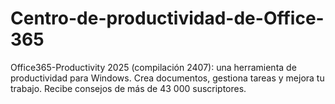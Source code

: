 # Centro-de-productividad-de-Office-365
Office365-Productivity 2025 (compilación 2407): una herramienta de productividad para Windows. Crea documentos, gestiona tareas y mejora tu trabajo. Recibe consejos de más de 43 000 suscriptores.
